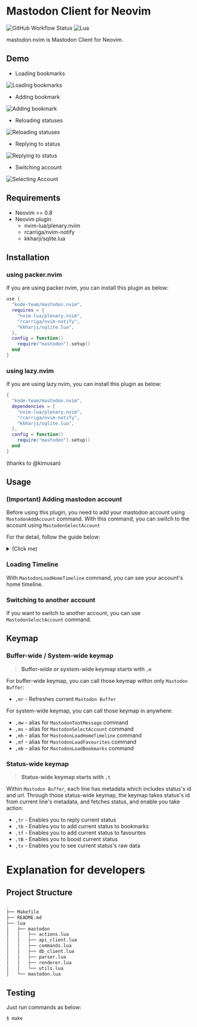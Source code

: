 
# Mastodon Client for Neovim

![GitHub Workflow Status](https://img.shields.io/github/workflow/status/ellisonleao/nvim-plugin-template/default?style=for-the-badge)
![Lua](https://img.shields.io/badge/Made%20with%20Lua-blueviolet.svg?style=for-the-badge&logo=lua)

mastodon.nvim is Mastodon Client for Neovim.

## Demo

* Loading bookmarks

![Loading bookmarks](assets/keymap-for-load-bookmark.gif)

* Adding bookmark

![Adding bookmark](assets/keymap-for-add-bookmark.gif)

* Reloading statuses

![Reloading statuses](assets/keymap-for-reload-status.gif)

* Replying to status

![Replying to status](assets/keymap-for-reply.gif)

* Switching account

![Selecting Account](assets/keymap-for-select-account.gif)

## Requirements

* Neovim >= 0.8
* Neovim plugin
  * nvim-lua/plenary.nvim
  * rcarriga/nvim-notify
  * kkharji/sqlite.lua

## Installation

### using packer.nvim

If you are using packer.nvim, you can install this plugin as below:

```lua
use {
  "kode-team/mastodon.nvim",
  requires = {
    "nvim-lua/plenary.nvim",
    "rcarriga/nvim-notify",
    "kkharji/sqlite.lua",
  },
  config = function()
    require("mastodon").setup()
  end
}
```

### using lazy.nvim

If you are using lazy.nvim, you can install this plugin as below:

```lua
{
  "kode-team/mastodon.nvim",
  dependencies = {
    "nvim-lua/plenary.nvim",
    "rcarriga/nvim-notify",
    "kkharji/sqlite.lua",
  },
  config = function()
    require("mastodon").setup()
  end
}
```

(thanks to @kimusan)

## Usage


### (Important) Adding mastodon account

Before using this plugin, you need to add your mastodon account using `MastodonAddAccount` command. With this command, you can switch to the account using `MastodonSelectAccount`

For the detail, follow the guide below:

<details>
  <summary>(Click me)</summary>

1) Go to `/settings/applications`, and Click `New Application` button

![adding-account-browser-step-1](assets/adding-account-browser-1.png)

2) Fill in the form freely and Check proper permissions as below

![adding-account-browser-step-2](assets/adding-account-browser-2.png)


3) After creating new application, Copy the `ACCESS TOKEN`

![adding-account-browser-step-3](assets/adding-account-browser-3.png)

4) Go back to the neovim, and Enter `:MastodonAddAccount`

![adding-account-cmd-step-1](assets/adding-account-cmd-1.png)

5) Enter your mastodon instance's url

![adding-account-cmd-step-2](assets/adding-account-cmd-2.png)

6) Enter your access token

![adding-account-cmd-step-3](assets/adding-account-cmd-3.png)

7) After adding account, make sure that your mastodon account is available. Switch to your account using `:MastodonSelectAccount` command, and Watch your home timeline using `:MastodonLoadHomeTimeline` command. That's all!

</details>


### Loading Timeline

With `MastodonLoadHomeTimeline` command, you can see your account's home timeline.

### Switching to another account

If you want to switch to another account, you can use `MastodonSelectAccount` command.


## Keymap

### Buffer-wide / System-wide keymap

> **Buffer-wide or system-wide keymap starts with `,m`**

For buffer-wide keymap, you can call those keymap within only `Mastodon Buffer`:

* `,mr` - Refreshes current `Mastodon Buffer`

For system-wide keymap, you can call those keymap in anywhere:

* `,mw` - alias for `MastodonTootMessage` command
* `,ms` - alias for `MastodonSelectAccount` command
* `,mh` - alias for `MastodonLoadHomeTimeline` command
* `,mf` - alias for `MastodonLoadFavourites` command
* `,mb` - alias for `MastodonLoadBookmarks` command


### Status-wide keymap

> **Status-wide keymap starts with `,t`**

Within `Mastodon Buffer`, each line has metadata which includes status's id and url. Through those status-wide keymap, the keymap takes status's id from current line's metadata, and fetches status, and enable you take action:

* `,tr` - Enables you to reply current status
* `,tb` - Enables you to add current status to bookmarks
* `,tf` - Enables you to add current status to favourites
* `,tB` - Enables you to boost current status
* `,tv` - Enables you to see current status's raw data

# Explanation for developers


## Project Structure

```sh
.
├── Makefile
├── README.md
├── lua
│   ├── mastodon
│   │   ├── actions.lua
│   │   ├── api_client.lua
│   │   ├── commands.lua
│   │   ├── db_client.lua
│   │   ├── parser.lua
│   │   ├── renderer.lua
│   │   └── utils.lua
│   └── mastodon.lua
```

## Testing

Just run commands as below:

```sh
$ make
```


